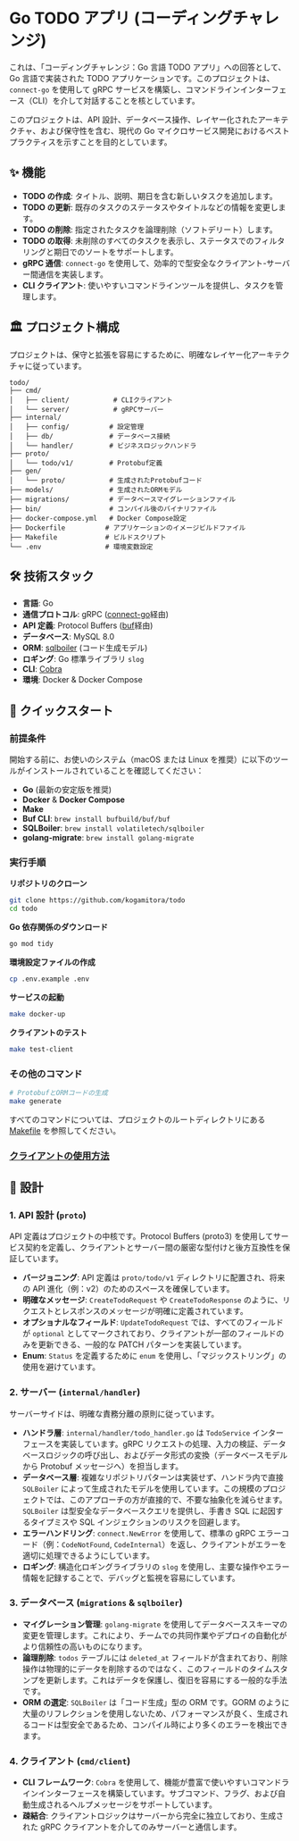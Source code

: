 # Go TODO アプリ (コーディングチャレンジ)

これは、「コーディングチャレンジ：Go 言語 TODO アプリ」への回答として、Go 言語で実装された TODO アプリケーションです。このプロジェクトは、`connect-go` を使用して gRPC サービスを構築し、コマンドラインインターフェース（CLI）を介して対話することを核としています。

このプロジェクトは、API 設計、データベース操作、レイヤー化されたアーキテクチャ、および保守性を含む、現代の Go マイクロサービス開発におけるベストプラクティスを示すことを目的としています。

## ✨ 機能

- **TODO の作成**: タイトル、説明、期日を含む新しいタスクを追加します。
- **TODO の更新**: 既存のタスクのステータスやタイトルなどの情報を変更します。
- **TODO の削除**: 指定されたタスクを論理削除（ソフトデリート）します。
- **TODO の取得**: 未削除のすべてのタスクを表示し、ステータスでのフィルタリングと期日でのソートをサポートします。
- **gRPC 通信**: `connect-go` を使用して、効率的で型安全なクライアント-サーバー間通信を実装します。
- **CLI クライアント**: 使いやすいコマンドラインツールを提供し、タスクを管理します。

## 🏛️ プロジェクト構成

プロジェクトは、保守と拡張を容易にするために、明確なレイヤー化アーキテクチャに従っています。

```
todo/
├── cmd/
│   ├── client/           # CLIクライアント
│   └── server/           # gRPCサーバー
├── internal/
│   ├── config/          # 設定管理
│   ├── db/              # データベース接続
│   └── handler/         # ビジネスロジックハンドラ
├── proto/
│   └── todo/v1/         # Protobuf定義
├── gen/
│   └── proto/           # 生成されたProtobufコード
├── models/              # 生成されたORMモデル
├── migrations/          # データベースマイグレーションファイル
├── bin/                 # コンパイル後のバイナリファイル
├── docker-compose.yml   # Docker Compose設定
├── Dockerfile          # アプリケーションのイメージビルドファイル
├── Makefile            # ビルドスクリプト
└── .env                # 環境変数設定
```

## 🛠️ 技術スタック

- **言語**: Go
- **通信プロトコル**: gRPC ([connect-go](https://github.com/connectrpc/connect-go)経由)
- **API 定義**: Protocol Buffers ([buf](https://buf.build/)経由)
- **データベース**: MySQL 8.0
- **ORM**: [sqlboiler](https://github.com/volatiletech/sqlboiler) (コード生成モデル)
- **ロギング**: Go 標準ライブラリ `slog`
- **CLI**: [Cobra](https://github.com/spf13/cobra)
- **環境**: Docker & Docker Compose

## 🚀 クイックスタート

### 前提条件

開始する前に、お使いのシステム（macOS または Linux を推奨）に以下のツールがインストールされていることを確認してください：

- **Go** (最新の安定版を推奨)
- **Docker** & **Docker Compose**
- **Make**
- **Buf CLI**: `brew install bufbuild/buf/buf`
- **SQLBoiler**: `brew install volatiletech/sqlboiler`
- **golang-migrate**: `brew install golang-migrate`

### 実行手順

**リポジトリのクローン**

```bash
git clone https://github.com/kogamitora/todo
cd todo
```

**Go 依存関係のダウンロード**

```bash
go mod tidy
```

**環境設定ファイルの作成**

```bash
cp .env.example .env
```

**サービスの起動**

```bash
make docker-up
```

**クライアントのテスト**

```bash
make test-client
```

### その他のコマンド

```bash
# ProtobufとORMコードの生成
make generate
```

すべてのコマンドについては、プロジェクトのルートディレクトリにある [Makefile](Makefile) を参照してください。

### [クライアントの使用方法](CLIENT_README.md)

## 📐 設計

### 1\. API 設計 (`proto`)

API 定義はプロジェクトの中核です。Protocol Buffers (proto3) を使用してサービス契約を定義し、クライアントとサーバー間の厳密な型付けと後方互換性を保証しています。

- **バージョニング**: API 定義は `proto/todo/v1` ディレクトリに配置され、将来の API 進化（例：v2）のためのスペースを確保しています。
- **明確なメッセージ**: `CreateTodoRequest` や `CreateTodoResponse` のように、リクエストとレスポンスのメッセージが明確に定義されています。
- **オプショナルなフィールド**: `UpdateTodoRequest` では、すべてのフィールドが `optional` としてマークされており、クライアントが一部のフィールドのみを更新できる、一般的な PATCH パターンを実装しています。
- **Enum**: `Status` を定義するために `enum` を使用し、「マジックストリング」の使用を避けています。

### 2\. サーバー (`internal/handler`)

サーバーサイドは、明確な責務分離の原則に従っています。

- **ハンドラ層**: `internal/handler/todo_handler.go` は `TodoService` インターフェースを実装しています。gRPC リクエストの処理、入力の検証、データベースロジックの呼び出し、およびデータ形式の変換（データベースモデルから Protobuf メッセージへ）を担当します。
- **データベース層**: 複雑なリポジトリパターンは実装せず、ハンドラ内で直接 `SQLBoiler` によって生成されたモデルを使用しています。この規模のプロジェクトでは、このアプローチの方が直接的で、不要な抽象化を減らせます。`SQLBoiler` は型安全なデータベースクエリを提供し、手書き SQL に起因するタイプミスや SQL インジェクションのリスクを回避します。
- **エラーハンドリング**: `connect.NewError` を使用して、標準の gRPC エラーコード（例：`CodeNotFound`, `CodeInternal`）を返し、クライアントがエラーを適切に処理できるようにしています。
- **ロギング**: 構造化ロギングライブラリの `slog` を使用し、主要な操作やエラー情報を記録することで、デバッグと監視を容易にしています。

### 3\. データベース (`migrations` & `sqlboiler`)

- **マイグレーション管理**: `golang-migrate` を使用してデータベーススキーマの変更を管理します。これにより、チームでの共同作業やデプロイの自動化がより信頼性の高いものになります。
- **論理削除**: `todos` テーブルには `deleted_at` フィールドが含まれており、削除操作は物理的にデータを削除するのではなく、このフィールドのタイムスタンプを更新します。これはデータを保護し、復旧を容易にする一般的な手法です。
- **ORM の選定**: `SQLBoiler` は「コード生成」型の ORM です。GORM のように大量のリフレクションを使用しないため、パフォーマンスが良く、生成されるコードは型安全であるため、コンパイル時により多くのエラーを検出できます。

### 4\. クライアント (`cmd/client`)

- **CLI フレームワーク**: `Cobra` を使用して、機能が豊富で使いやすいコマンドラインインターフェースを構築しています。サブコマンド、フラグ、および自動生成されるヘルプメッセージをサポートしています。
- **疎結合**: クライアントロジックはサーバーから完全に独立しており、生成された gRPC クライアントを介してのみサーバーと通信します。
